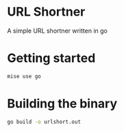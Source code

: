 # URL Shortner

A simple URL shortner written in go

# Getting started

```bash
mise use go
```

# Building the binary
```bash
go build -o urlshort.out
```